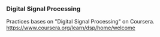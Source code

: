 ### Digital Signal Processing  
  
Practices bases on "Digital Signal Processing" on Coursera.  
https://www.coursera.org/learn/dsp/home/welcome  

